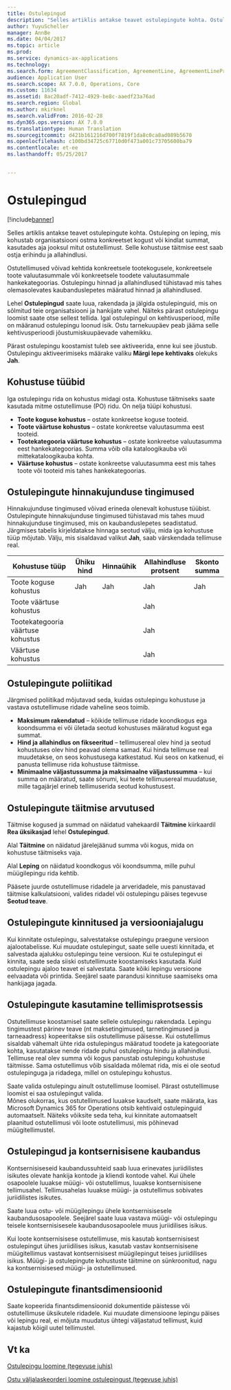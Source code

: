 ```yaml
---
title: Ostulepingud
description: "Selles artiklis antakse teavet ostulepingute kohta. Ostuleping on leping, mis kohustab organisatsiooni ostma konkreetset kogust või kindlat summat, kasutades aja jooksul mitut ostutellimust. Selle kohustuse täitmise eest saab ostja erihindu ja allahindlusi."
author: YuyuScheller
manager: AnnBe
ms.date: 04/04/2017
ms.topic: article
ms.prod: 
ms.service: dynamics-ax-applications
ms.technology: 
ms.search.form: AgreementClassification, AgreementLine, AgreementLinePrompt, PurchAgreement, PurchAgreementCreate, PurchAgreementGenerateReleaseOrder, PurchAgreementHistory, PurchAgreementInvoiceJournal
audience: Application User
ms.search.scope: AX 7.0.0, Operations, Core
ms.custom: 11634
ms.assetid: 8ac20adf-7412-4929-be8c-aaedf23a76ad
ms.search.region: Global
ms.author: mkirknel
ms.search.validFrom: 2016-02-28
ms.dyn365.ops.version: AX 7.0.0
ms.translationtype: Human Translation
ms.sourcegitcommit: d421b161216d700f7819f1da8c0ca8ad089b5670
ms.openlocfilehash: c100bd34725c67710d0f473a001c73705600ba79
ms.contentlocale: et-ee
ms.lasthandoff: 05/25/2017


---
```


# <a name="purchase-agreements"></a>Ostulepingud

[!include[banner](../includes/banner.md)]


Selles artiklis antakse teavet ostulepingute kohta. Ostuleping on leping, mis kohustab organisatsiooni ostma konkreetset kogust või kindlat summat, kasutades aja jooksul mitut ostutellimust. Selle kohustuse täitmise eest saab ostja erihindu ja allahindlusi. 

Ostutellimused võivad kehtida konkreetsele tootekogusele, konkreetsele toote valuutasummale või konkreetsele toodete valuutasummale hankekategoorias. Ostulepingu hinnad ja allahindlused tühistavad mis tahes olemasolevates kaubanduslepetes määratud hinnad ja allahindlused.  

Lehel **Ostulepingud** saate luua, rakendada ja jälgida ostulepinguid, mis on sõlmitud teie organisatsiooni ja hankijate vahel. Näiteks pärast ostulepingu loomist saate otse sellest tellida. Igal ostulepingul on kehtivusperiood, mille on määranud ostulepingu loonud isik. Ostu tarnekuupäev peab jääma selle kehtivusperioodi jõustumiskuupäevade vahemikku.  

Pärast ostulepingu koostamist tuleb see aktiveerida, enne kui see jõustub. Ostulepingu aktiveerimiseks määrake valiku **Märgi lepe kehtivaks** olekuks **Jah**.

## <a name="commitment-types"></a>Kohustuse tüübid
Iga ostulepingu rida on kohustus midagi osta. Kohustuse täitmiseks saate kasutada mitme ostutellimuse (PO) ridu. On nelja tüüpi kohustusi.

-   **Toote koguse kohustus** – ostate konkreetse koguse tooteid.
-   **Toote väärtuse kohustus** – ostate konkreetse valuutasumma eest tooteid.
-   **Tootekategooria väärtuse kohustus** – ostate konkreetse valuutasumma eest hankekategoorias. Summa võib olla kataloogikauba või mittekataloogikauba kohta.
-   **Väärtuse kohustus** – ostate konkreetse valuutasumma eest mis tahes toote või tooteid mis tahes hankekategoorias.

## <a name="pricing-terms-for-purchase-agreements"></a>Ostulepingute hinnakujunduse tingimused
Hinnakujunduse tingimused võivad erineda olenevalt kohustuse tüübist. Ostulepingute hinnakujunduse tingimused tühistavad mis tahes muud hinnakujunduse tingimused, mis on kaubanduslepetes seadistatud. Järgmises tabelis kirjeldatakse hinnaga seotud välju, mida iga kohustuse tüüp mõjutab. Välju, mis sisaldavad valikut **Jah**, saab värskendada tellimuse real.

| Kohustuse tüüp                   | Ühiku hind | Hinnaühik | Allahindluse protsent | Skonto summa |
|-----------------------------------|------------|------------|------------------|----------------------|
| Toote koguse kohustus       | Jah        | Jah        | Jah              | Jah                  |
| Toote väärtuse kohustus          |            |            | Jah              |                      |
| Tootekategooria väärtuse kohustus |            |            | Jah              |                      |
| Väärtuse kohustus                  |            |            | Jah              |                      |

## <a name="policies-for-purchase-agreements"></a>Ostulepingute poliitikad
Järgmised poliitikad mõjutavad seda, kuidas ostulepingu kohustuse ja vastava ostutellimuse ridade vaheline seos toimib.

-   **Maksimum rakendatud** – kõikide tellimuse ridade koondkogus ega koondsumma ei või ületada seotud kohustuses määratud kogust ega summat.
-   **Hind ja allahindlus on fikseeritud** – tellimusereal olev hind ja seotud kohustuses olev hind peavad olema samad. Kui hinda tellimuse real muudetakse, on seos kohustusega katkestatud. Kui seos on katkenud, ei panusta tellimuse rida kohustuse täitmisse.
-   **Minimaalne väljastussumma ja maksimaalne väljastussumma** – kui summa on määratud, saate sõnumi, kui teete tellimusereal muudatuse, mille tagajärjel erineb tellimuserida seotud kohustusest.

## <a name="fulfillment-calculations-for-purchase-agreements"></a>Ostulepingute täitmise arvutused
Täitmise kogused ja summad on näidatud vahekaardil **Täitmine** kiirkaardil **Rea üksikasjad** lehel **Ostulepingud**.  

Alal **Täitmine** on näidatud järelejäänud summa või kogus, mida on kohustuse täitmiseks vaja.  

Alal **Leping** on näidatud koondkogus või koondsumma, mille puhul müügilepingu rida kehtib.  

Pääsete juurde ostutellimuse ridadele ja arveridadele, mis panustavad täitmise kalkulatsiooni, valides ridadel või ostulepingu päises tegevuse **Seotud teave**.

## <a name="confirmations-and-version-history-for-purchase-agreements"></a>Ostulepingute kinnitused ja versiooniajalugu
Kui kinnitate ostulepingu, salvestatakse ostulepingu praegune versioon ajalootabelisse. Kui muudate ostulepingut, saate selle uuesti kinnitada, et salvestada ajalukku ostulepingu teine versioon. Kui te ostulepingut ei kinnita, saate seda siiski ostutellimuste koostamiseks kasutada. Kuid ostulepingu ajaloo teavet ei salvestata. Saate kõiki lepingu versioone eelvaadata või printida. Seejärel saate parandusi kinnituse saamiseks oma hankijaga jagada.

## <a name="applying-purchase-agreements-in-the-ordering-process"></a>Ostulepingute kasutamine tellimisprotsessis
Ostutellimuse koostamisel saate sellele ostulepingu rakendada. Lepingu tingimustest pärinev teave (nt maksetingimused, tarnetingimused ja tarneaadress) kopeeritakse siis ostutellimuse päisesse. Kui ostutellimus sisaldab vähemalt ühte rida ostulepingus määratud toodete ja kategooriate kohta, kasutatakse nende ridade puhul ostulepingu hindu ja allahindlusi. Tellimuse real olev summa või kogus panustab ostulepingu kohustuse täitmisse. Sama ostutellimus võib sisaldada mõlemat rida, mis ei ole seotud ostulepinguga ja ridadega, millel on ostulepingu kohustus.  

Saate valida ostulepingu ainult ostutellimuse loomisel. Pärast ostutellimuse loomist ei saa ostulepingut valida.  
Mõnes olukorras, kus ostutellimused luuakse kaudselt, saate määrata, kas Microsoft Dynamics 365 for Operations otsib kehtivaid ostulepinguid automaatselt. Näiteks võiksite seda teha, kui kinnitate automaatselt plaanitud ostutellimusi või loote ostutellimusi, mis põhinevad müügitellimustel.

## <a name="purchase-agreements-and-intercompany-trade"></a>Ostulepingud ja kontsernisisene kaubandus
Kontsernisiseseid kaubandussuhteid saab luua erinevates juriidilistes isikutes olevate hankija kontode ja kliendi kontode vahel. Kui ühele osapoolele luuakse müügi- või ostutellimus, luuakse kontsernisisene tellimusahel. Tellimusahelas luuakse müügi- ja ostutellimus sobivates juriidilistes isikutes.  

Saate luua ostu- või müügilepingu ühele kontsernisisesele kaubandusosapoolele. Seejärel saate luua vastava müügi- või ostulepingu teisele kontsernisisesele kaubandusosapoolele muus juriidilises isikus.  

Kui loote kontsernisisese ostutellimuse, mis kasutab kontsernisisest ostulepingut ühes juriidilises isikus, kasutab vastav kontsernisisene müügitellimus vastavat kontsernisisest müügilepingut teises juriidilises isikus. Müügi- ja ostulepingute kohustuste täitmine on sünkroonitud, nagu ka kontsernisisesed müügi- ja ostutellimused.

## <a name="financial-dimensions-on-purchase-agreements"></a>Ostulepingute finantsdimensioonid
Saate kopeerida finantsdimensioonid dokumentide päistesse või ostutellimuse üksikutele ridadele. Kui muudate dimensioone lepingu päises või lepingu real, ei mõjuta muudatus ühtegi väljastatud tellimust, kuid kajastub kõigil uutel tellimustel.

<a name="see-also"></a>Vt ka
--------

[Ostulepingu loomine (tegevuse juhis)](https://ax.help.dynamics.com/en/wiki/create-a-purchase-agreement/)

[Ostu väljalaskeorderi loomine ostulepingust (tegevuse juhis)](https://ax.help.dynamics.com/en/wiki/create-a-purchase-release-order-from-a-purchase-agreement/)




